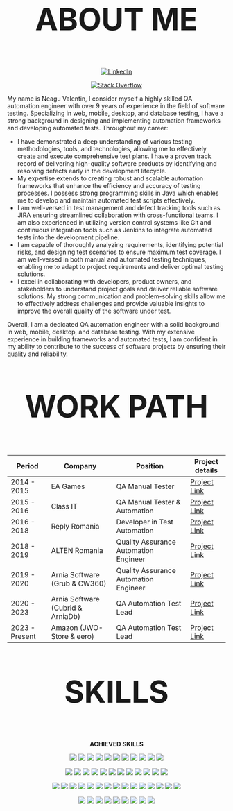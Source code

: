 <div align="center">
<p style="font-size:70px"><b>ABOUT ME</b></p>
  
[![LinkedIn](https://img.shields.io/badge/LinkedIn-Connect-blue)](https://www.linkedin.com/in/neagu-valentin-9921a3103/)

[![Stack Overflow](https://img.shields.io/badge/Stack%20Overflow-Ask%20Question-orange)](https://stackoverflow.com/users/5849170/neagu-v)

</div>

  My name is Neagu Valentin, I consider myself a highly skilled QA automation engineer with over 9 years of experience in the field of software testing. Specializing in web, mobile, desktop, and database testing, I have a strong background in designing and implementing automation frameworks and developing automated tests. Throughout my career:
- I have demonstrated a deep understanding of various testing methodologies, tools, and technologies, allowing me to effectively create and execute comprehensive test plans. I have a proven track record of delivering high-quality software products by identifying and resolving defects early in the development lifecycle.
- My expertise extends to creating robust and scalable automation frameworks that enhance the efficiency and accuracy of testing processes. I possess strong programming skills in Java which enables me to develop and maintain automated test scripts effectively.
- I am well-versed in test management and defect tracking tools such as JIRA ensuring streamlined collaboration with cross-functional teams. I am also experienced in utilizing version control systems like Git and continuous integration tools such as Jenkins to integrate automated tests into the development pipeline.
- I am capable of thoroughly analyzing requirements, identifying potential risks, and designing test scenarios to ensure maximum test coverage. I am well-versed in both manual and automated testing techniques, enabling me to adapt to project requirements and deliver optimal testing solutions.
- I excel in collaborating with developers, product owners, and stakeholders to understand project goals and deliver reliable software solutions. My strong communication and problem-solving skills allow me to effectively address challenges and provide valuable insights to improve the overall quality of the software under test.

Overall, I am a dedicated QA automation engineer with a solid background in web, mobile, desktop, and database testing. With my extensive experience in building frameworks and automated tests, I am confident in my ability to contribute to the success of software projects by ensuring their quality and reliability.



<div align="center">
<p style="font-size:70px"><b>WORK PATH</b></p>

</div>

<div align="center">
  
Period  | Company | Position | Project details
------------- | ------------- | ------------- | -------------
2014 - 2015  | EA Games | QA Manual Tester | [Project Link](https://github.com/vali92/portofolio/tree/main/EA%20Games%20-%20QA%20Manual%20Tester)
2015 - 2016  | Class IT | QA Manual Tester & Automation  | [Project Link](https://github.com/vali92/portofolio/tree/main/Class%20IT%20%20-%20QA%20Manual%20Tester%20%26%20Automation)
2016 - 2018  | Reply Romania  | Developer in Test Automation | [Project Link](https://github.com/vali92/portofolio/tree/main/Reply%20Romania%20-%20Developer%20in%20Test%20Automation)
2018 - 2019  | ALTEN Romania  | Quality Assurance Automation Engineer | [Project Link](https://github.com/vali92/portofolio/tree/main/ALTEN%20Romania%20-%20Quality%20Assurance%20Automation%20Engineer)
2019 - 2020  | Arnia Software (Grub & CW360) | Quality Assurance Automation Engineer | [Project Link](https://github.com/vali92/portofolio/tree/main/Arnia%20Software%20-%20QA%20Automation%20Test%20Lead)
2020 - 2023  | Arnia Software (Cubrid & ArniaDb) | QA Automation Test Lead | [Project Link](https://github.com/vali92/portofolio/tree/main/Arnia%20Software%20-%20QA%20Automation%20Test%20Lead)
2023 - Present  | Amazon (JWO-Store & eero) | QA Automation Test Lead | [Project Link](https://github.com/vali92/portofolio/blob/main/Amazon/README.md)

</div>


<div align="center">
<p style="font-size:70px"><b>SKILLS</b></p>

</div>

<div align="center">


<p align="center"><b>ACHIEVED SKILLS</b></p>

<div align="center">

<!-- Your original badge block -->
![](https://img.shields.io/badge/Test%20Plan-AAD40D)
![](https://img.shields.io/badge/Jira-61DAFB)
![](https://img.shields.io/badge/Bug%20Reports-D43A0D)
![](https://img.shields.io/badge/DevTrack-84A77D)
![](https://img.shields.io/badge/Manual%20Testing-7D8FA7)
![](https://img.shields.io/badge/Zephyr-DEA0C4)
![](https://img.shields.io/badge/Console%20Testing-4D226C)
![](https://img.shields.io/badge/Linux-574763)
![](https://img.shields.io/badge/SQL-CC5231)
![](https://img.shields.io/badge/Mobile%20Testing-979797)
![](https://img.shields.io/badge/Implementing%20guidelines-ABB82D)

![](https://img.shields.io/badge/Selenium-257A4F)
![](https://img.shields.io/badge/Desktop%20Applications%20Testing-3B9494)
![](https://img.shields.io/badge/C%20sharp-DB9E41)
![](https://img.shields.io/badge/Java-257A4F)
![](https://img.shields.io/badge/TestNG-F9A526)
![](https://img.shields.io/badge/Selenium-68C554)
![](https://img.shields.io/badge/Appium-21A1C7)
![](https://img.shields.io/badge/Selenium-E586CF)
![](https://img.shields.io/badge/Desktop%20App%20Testing-BDBA65)
![](https://img.shields.io/badge/Sikuli-75B443)
![](https://img.shields.io/badge/Cucumber-2F1294)
![](https://img.shields.io/badge/Java%20Swing-20E55C)

![](https://img.shields.io/badge/Web%20Testing-979797)
![](https://img.shields.io/badge/API%20Testing-728F3B)
![](https://img.shields.io/badge/GUI%20Testing-D56338)
![](https://img.shields.io/badge/Spring-38D590)
![](https://img.shields.io/badge/RestAssured-38A8D5)
![](https://img.shields.io/badge/Selenium-A338D5)
![](https://img.shields.io/badge/Database%20Testing-979797)
![](https://img.shields.io/badge/Shell%20Scripting-D5BD38)
![](https://img.shields.io/badge/SQL-4BD538)
![](https://img.shields.io/badge/Code%Reviews-198E6D)
![](https://img.shields.io/badge/Jenkins-8E7519)
![](https://img.shields.io/badge/Groovy-19878E)
![](https://img.shields.io/badge/YCSB-E50505)
![](https://img.shields.io/badge/TPCC-B205E5)
![](https://img.shields.io/badge/Test%20Strategy-05E5D7)

![](https://img.shields.io/badge/Python-306998?style=flat-square&logo=python)
![](https://img.shields.io/badge/Pytest-0A9EDC?style=flat-square)
![](https://img.shields.io/badge/CI%2FCD-AF6DBD?style=flat-square)
![](https://img.shields.io/badge/Firmware%20QA-F56400?style=flat-square)
![](https://img.shields.io/badge/Networking%20Testing-1DA1F2?style=flat-square)
![](https://img.shields.io/badge/OS%20Validation-2F855A?style=flat-square)
![](https://img.shields.io/badge/Cross--functional%20Agile-FF9900?style=flat-square)
![](https://img.shields.io/badge/Team%20Leadership-0052CC?style=flat-square)
![](https://img.shields.io/badge/Test%20Architecture-68A063?style=flat-square)

</div>





